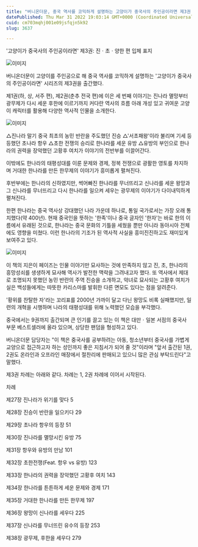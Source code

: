 ```yaml
---
title: "버니온더문, 중국 역사를 코믹하게 설명하는 고양이가 중국사의 주인공이라면 제3권 출간"
datePublished: Thu Mar 31 2022 19:03:14 GMT+0000 (Coordinated Universal Time)
cuid: cm703mqhj001e09jsfqjn5k92
slug: 3637

---
```



'고양이가 중국사의 주인공이라면' 제3권: 진ㆍ초ㆍ양한 편 입체 표지

![이미지](https://cdn.hashnode.com/res/hashnode/image/upload/v1739255180097/50916e4f-3957-4975-9e47-2718dd817234.jpeg)

버니온더문이 고양이를 주인공으로 해 중국 역사를 코믹하게 설명하는 '고양이가 중국사의 주인공이라면' 시리즈의 제3권을 출간했다.

제1권(하, 상, 서주 편), 제2권(춘추 전국 편)에 이은 세 번째 이야기는 진나라 멸망부터 광무제가 다시 세운 후한에 이르기까지 커다란 역사의 흐름 아래 개성 있고 귀여운 고양이 캐릭터를 활용해 다양한 역사적 인물을 소개한다.

![이미지](https://cdn.hashnode.com/res/hashnode/image/upload/v1739255182290/7c6a1dce-3dd6-4b0d-b73b-9f9d5fd519c5.jpeg)

△진나라 말기 중국 최초의 농민 반란을 주도했던 진승 △'서초패왕'이라 불리며 기세 등등했던 초나라 항우 △초한 전쟁의 승리로 한나라를 세운 유방 △유방의 부인으로 한나라의 권력을 장악했던 고황후 여치가 이야기의 전반부를 이끌어간다.

이밖에도 한나라의 태평성대를 이룬 문제와 경제, 정복 전쟁으로 광활한 영토를 차지하며 거대한 한나라를 만든 한무제의 이야기가 흥미롭게 펼쳐진다.

후반부에는 한나라의 신하였지만, 썩어빠진 한나라를 무너뜨리고 신나라를 세운 왕망과 그 신나라를 무너뜨리고 다시 한나라를 일으켜 세우는 광무제의 이야기가 다이내믹하게 펼쳐진다.

한편 한나라는 중국 역사상 강대했던 나라 가운데 하나로, 통일 국가로서는 가장 오래 통치했다(약 400년). 현재 중국인을 뜻하는 '한족'이나 중국 글자인 '한자'는 바로 한의 이름에서 유래된 것으로, 한나라는 중국 문화의 기틀을 세웠을 뿐만 아니라 동아시아 전체에도 영향을 미쳤다. 이런 한나라의 기조가 된 역사적 사실을 흥미진진하고도 재미있게 보여주고 있다.

![이미지](https://cdn.hashnode.com/res/hashnode/image/upload/v1739255184473/fda11097-9b8d-4e8d-9b7d-0dfc2829ee78.jpeg)

이 책의 지은이 페이즈는 인물 이야기만 묘사하는 것에 만족하지 않고 진, 초, 한나라의 흥망성쇠를 생생하게 묘사해 역사가 발전한 맥락을 그려내고자 했다. 또 역사에서 제대로 조명되지 못했던 농민 반란의 주역 진승을 소개하고, 악녀로 묘사되는 고황후 여치가 실은 백성들에게는 따뜻한 카리스마를 발휘한 다른 면모도 있다는 점을 알려준다.

'황위를 찬탈한 자'라는 꼬리표를 2000년 가까이 달고 다닌 왕망도 비록 실패했지만, 일련의 개혁을 시행하며 나라의 태평성대를 위해 노력했던 모습을 부각했다.

중국에서는 9권까지 출간되며 큰 인기를 끌고 있는 이 책은 대만ㆍ일본 서점의 중국사 부문 베스트셀러에 올라 있으며, 상당한 팬덤을 형성하고 있다.

버니온더문 담당자는 "이 책은 중국사를 공부하려는 아동, 청소년부터 중국사를 가볍게 교양으로 접근하고자 하는 성인까지 좋은 지침서가 되어 줄 것"이라며 "앞서 출간된 1권, 2권도 온라인과 오프라인 매장에서 절찬리에 판매되고 있으니 많은 관심 부탁드린다"고 말했다.

제3권 차례는 아래와 같다. 차례는 1, 2권 차례에 이어서 시작된다.

차례

제27장 진나라가 위기를 맞다 5

제28장 진승이 반란을 일으키다 29

제29장 초나라 항우의 등장 51

제30장 진나라를 멸망시킨 유방 75

제31장 항우와 유방의 만남 101

제32장 초한전쟁(Feat. 항우 vs 유방) 123

제33장 한나라의 권력을 장악했던 고황후 여치 143

제34장 한나라를 튼튼하게 세운 문제와 경제 171

제35장 거대한 한나라를 만든 한무제 197

제36장 왕망이 신나라를 세우다 225

제37장 신나라를 무너뜨린 유수의 등장 253

제38장 광무제, 후한을 세우다 279